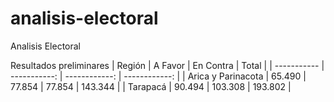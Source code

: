 # analisis-electoral
 Analisis Electoral

Resultados preliminares
| Región      | A Favor     | En Contra    | Total    |
| ----------- | -----------: | ------------: | ------------: |
| Arica y Parinacota | 65.490 | 77.854 | 77.854 | 143.344  |
| Tarapacá    | 90.494  | 103.308  | 193.802  |
